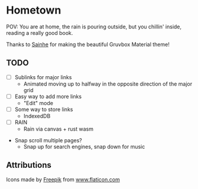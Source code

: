 # Hometown

POV: You are at home, the rain is pouring outside, but you chillin' inside, reading a really good book.

Thanks to [Sainhe](https://github.com/sainnhe/gruvbox-material) for making the beautiful Gruvbox Material theme!

## TODO

- [ ] Sublinks for major links
  - Animated moving up to halfway in the opposite direction of the major grid
- [ ] Easy way to add more links
  - "Edit" mode
- [ ] Some way to store links
  - IndexedDB
- [ ] RAIN
  - Rain via canvas + rust wasm
- Snap scroll multiple pages?
  - Snap up for search engines, snap down for music

## Attributions

<div>Icons made by <a href="https://www.freepik.com" title="Freepik">Freepik</a> from <a href="https://www.flaticon.com/" title="Flaticon">www.flaticon.com</a></div>
